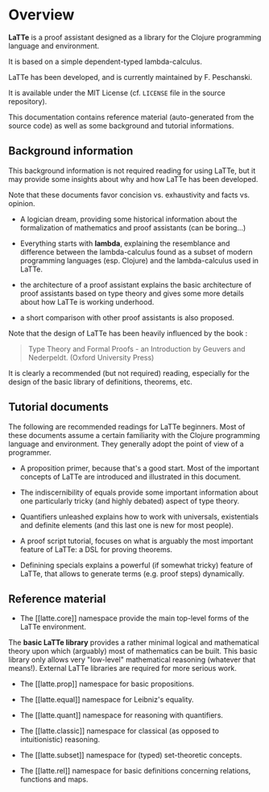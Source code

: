 
# Overview

**LaTTe** is a proof assistant designed as
a library for the Clojure programming language and environment.

It is based on a simple dependent-typed lambda-calculus.

LaTTe has been developed, and is currently maintained by F. Peschanski.

It is available under the MIT License (cf. `LICENSE` file in the
source repository).

This documentation contains reference material (auto-generated from
 the source code) as well as some background and tutorial informations.
 
 
## Background information
 
This background information is not required reading for using LaTTe, but
 it may provide some insights about why and how LaTTe has been developed.

Note that these documents favor concision vs. exhaustivity and
   facts vs. opinion.
 
  - A logician dream, providing some historical information about the
	formalization of mathematics and proof assistants (can be boring...)
	
  - Everything starts with **lambda**, explaining the
  resemblance and difference between the lambda-calculus
   found as a subset of modern programming languages
   (esp. Clojure) and the lambda-calculus used in LaTTe.
   
  - the architecture of a proof assistant explains the
  basic architecture of proof assistants based on type
   theory and gives some more details about how LaTTe is
   working underhood.
   
  - a short comparison with other proof assistants is also proposed.
  
  
Note that the design of LaTTe has been heavily influenced by the book :

> Type Theory and Formal Proofs - an Introduction
> by Geuvers and Nederpeldt.
> (Oxford University Press)

It is clearly a recommended (but not required) reading, especially
 for the design of the basic library of definitions, theorems, etc.
 
## Tutorial documents

The following are recommended readings for LaTTe beginners.
Most of these documents assume a certain familiarity with
the Clojure programming language and environment. They generally
 adopt the point of view of a programmer.

  - A proposition primer, because that's a good start. Most of the
    important concepts of LaTTe are introduced and illustrated in this document.
  
  - The indiscernibility of equals provide some important information
  about one particularly tricky (and highly debated) aspect of type theory.

  - Quantifiers unleashed explains how to work with universals, existentials 
   and definite elements (and this last one is new for most people).
   
  - A proof script tutorial, focuses on what is arguably the most important
    feature of LaTTe: a DSL for proving theorems.
	
  - Definining specials explains a powerful (if somewhat tricky) feature
   of LaTTe, that allows to generate terms (e.g. proof steps) dynamically. 
	

## Reference material

  - The [[latte.core]] namespace provide the main top-level forms of the LaTTe environment.

The **basic LaTTe library** provides a rather minimal logical and mathematical theory upon which
(arguably) most of mathematics can be built. This basic library only allows very "low-level" mathematical
 reasoning (whatever that means!). External LaTTe libraries are required for
	more serious work.

  - The [[latte.prop]] namespace for basic propositions.

  - The [[latte.equal]] namespace for Leibniz's equality.
  
  - The [[latte.quant]] namespace for reasoning with quantifiers.
  
  - The [[latte.classic]] namespace for classical (as opposed to intuitionistic) reasoning.

  - The [[latte.subset]] namespace for (typed) set-theoretic concepts.

  - The [[latte.rel]] namespace for basic definitions concerning relations, functions and maps.

